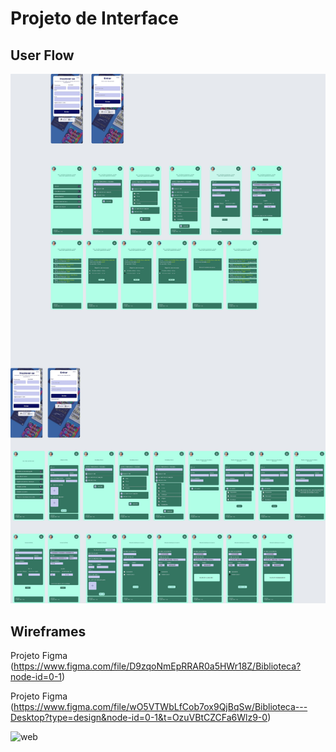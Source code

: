 
# Projeto de Interface


## User Flow

![Exemplo de UserFlow](https://github.com/ICEI-PUC-Minas-PMV-ADS/Biblioteca-Dona-Benicia/blob/main/docs/img/flowuser.jpeg)


## Wireframes

Projeto Figma (https://www.figma.com/file/D9zqoNmEpRRAR0a5HWr18Z/Biblioteca?node-id=0-1)


Projeto Figma (https://www.figma.com/file/wO5VTWbLfCob7ox9QjBqSw/Biblioteca---Desktop?type=design&node-id=0-1&t=OzuVBtCZCFa6Wlz9-0)


![web](https://github.com/ICEI-PUC-Minas-PMV-ADS/Biblioteca-Dona-Benicia/assets/80932145/62d89b7d-a4f3-4d66-b4da-609eba3eabef)


